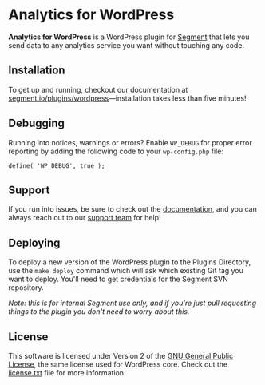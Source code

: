 
# Analytics for WordPress

**Analytics for WordPress** is a WordPress plugin for [Segment](https://segment.io) that lets you send data to any analytics service you want without touching any code.


## Installation

To get up and running, checkout our documentation at [segment.io/plugins/wordpress](https://segment.io/plugins/wordpress)—installation takes less than five minutes!


## Debugging

Running into notices, warnings or errors?  Enable `WP_DEBUG` for proper error reporting by adding the following code to your `wp-config.php` file:

```
define( 'WP_DEBUG', true );
```


## Support

If you run into issues, be sure to check out the [documentation](https://segment.io/plugins/wordpress), and you can always reach out to our [support team](https://segment.io/support) for help!


## Deploying

To deploy a new version of the WordPress plugin to the Plugins Directory, use the `make deploy` command which will ask which existing Git tag you want to deploy. You'll need to get credentials for the Segment SVN repository.

_Note: this is for internal Segment use only, and if you're just pull requesting things to the plugin you don't need to worry about this._


## License

This software is licensed under Version 2 of the [GNU General Public License](http://www.gnu.org/licenses/gpl-2.0.html), the same license used for WordPress core. Check out the [license.txt](license.txt) file for more information.